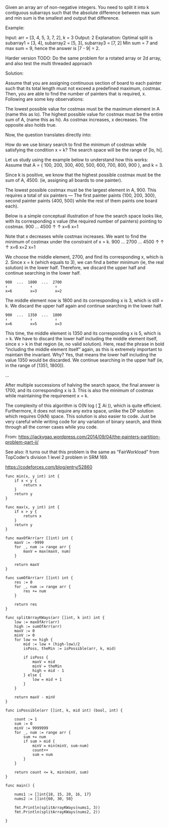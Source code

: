 Given an array arr of non-negative integers. You need to split it into k contiguous subarrays such that the absolute difference between max sum and min sum is the smallest and output that difference.

Example:

Input: arr = [3, 4, 5, 3, 7, 2], k = 3
Output: 2
Explanation: Optimal split is subarray1 = [3, 4], subarray2 = [5, 3], subarray3 = [7, 2]
Min sum = 7 and max sum = 9, hence the answer is |7 - 9| = 2.

Harder version TODO: Do the same problem for a rotated array or 2d array, and also test the multi threaded approach

Solution:

Assume that you are assigning continuous section of board to each painter such that its total length 
must not exceed a predefined maximum, costmax. Then, you are able to find the number of painters 
that is required, x. Following are some key observations:
 
The lowest possible value for costmax must be the maximum element in A (name this as lo).
The highest possible value for costmax must be the entire sum of A, (name this as hi).
As costmax increases, x decreases. The opposite also holds true.
 
Now, the question translates directly into:
 
How do we use binary search to find the minimum of costmax while satisfying the condition x = k? The 
search space will be the range of [lo, hi].
 
Let us study using the example below to understand how this works:
Assume that A = { 100, 200, 300, 400, 500, 600, 700, 800, 900 },
and k = 3.
 
Since k is positive, we know that the highest possible costmax must be the sum of A, 4500. (ie, 
assigning all boards to one painter).
 
The lowest possible costmax must be the largest element in A, 900. This requires a total of six 
painters — The first painter paints {100, 200, 300}, second painter paints {400, 500} while the 
rest of them paints one board each).
 
Below is a simple conceptual illustration of how the search space looks like, with its corresponding 
x value (the required number of painters) pointing to costmax.
900        ...       4500
↑                     ↑
x=6                   x=1
 
Note that x decreases while costmax increases.
We want to find the minimum of costmax under the constraint of x = k.
900  ...  2700  ...  4500
↑          ↑          ↑
x=6        x=2        x=1
 
We choose the middle element, 2700, and find its corresponding x, which is 2.
Since x = k (which equals to 3), we can find a better minimum (ie, the real solution) in the lower half.
Therefore, we discard the upper half and continue searching in the lower half.
```
900  ...  1800  ...  2700
↑          ↑          ↑
x=6        x=3        x=2
```
The middle element now is 1800 and its corresponding x is 3, which is still = k.
We discard the upper half again and continue searching in the lower half.
```
900  ...  1350  ...  1800
↑          ↑          ↑
x=6        x=5        x=3
```
This time, the middle element is 1350 and its corresponding x is 5, which is > k.
We have to discard the lower half including the middle element itself, since x > k in that region (ie, 
no valid solution).
Here, read the phrase in bold “including the middle element itself“ again, as this is extremely important 
to maintain the invariant. Why?
Yes, that means the lower half including the value 1350 would be discarded.
We continue searching in the upper half (ie, in the range of [1351, 1800]).
 
…
 
After multiple successions of halving the search space, the final answer is 1700, and its corresponding
x is 3. This is also the minimum of costmax while maintaining the requirement x = k.
 
The complexity of this algorithm is O(N log ( ∑ Ai )), which is quite efficient. Furthermore, it does 
not require any extra space, unlike the DP solution which requires O(kN) space. This solution is also 
easier to code. Just be very careful while writing code for any variation of binary search, and think 
through all the corner cases while you code.

From:
https://jackygao.wordpress.com/2014/09/04/the-painters-partition-problem-part-ii/

See also:
It turns out that this problem is the same as “FairWorkload” from TopCoder’s division 1 level 2 problem in SRM
169.

https://codeforces.com/blog/entry/52860


```
func min(x, y int) int {
	if x < y {
		return x
	}
	return y
}

func max(x, y int) int {
	if x > y {
		return x
	}
	return y
}

func maxOfArr(arr []int) int {
	maxV := -9999
	for _, num := range arr {
		maxV = max(maxV, num)
	}

	return maxV
}

func sumOfArr(arr []int) int {
	res := 0
	for _, num := range arr {
		res += num
	}

	return res
}

func splitArrayKWays(arr []int, k int) int {
	low := maxOfArr(arr)
	high := sumOfArr(arr)
	maxV := 0
	minV := 0
	for low <= high {
		mid := low + (high-low)/2
		isPoss, theMin := isPossible(arr, k, mid)

		if isPoss {
			maxV = mid
			minV = theMin
			high = mid - 1
		} else {
			low = mid + 1
		}
	}

	return maxV - minV
}

func isPossible(arr []int, k, mid int) (bool, int) {

	count := 1
	sum := 0
	minV := 9999999
	for _, num := range arr {
		sum += num
		if sum > mid {
			minV = min(minV, sum-num)
			count++
			sum = num
		}
	}

	return count <= k, min(minV, sum)
}

func main() {

	nums1 := []int{18, 15, 20, 16, 17}
	nums2 := []int{60, 30, 50}

	fmt.Println(splitArrayKWays(nums1, 3))
	fmt.Println(splitArrayKWays(nums2, 2))

}

```